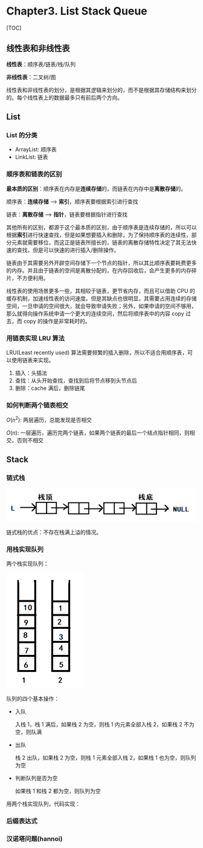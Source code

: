 # Chapter3. List Stack Queue

[TOC]

## 线性表和非线性表

**线性表**：顺序表/链表/栈/队列

**非线性表**：二叉树/图

线性表和非线性表的划分，是根据其逻辑来划分的，而不是根据其存储结构来划分的。每个线性表上的数据最多只有前后两个方向。

## List

### List 的分类

* ArrayList: 顺序表
* LinkList: 链表

### 顺序表和链表的区别

**最本质的区别**：顺序表在内存是**连续存储**的，而链表在内存中是**离散存储**的。

顺序表：**连续存储** —> **索引**，顺序表要根据索引进行查找

链表：**离散存储** —> **指针**，链表要根据指针进行查找

其他所有的区别，都源于这个最本质的区别，由于顺序表是连续存储的，所以可以根据**索引**进行快速查找，但是如果想要插入和删除，为了保持顺序表的连续性，部分元素就需要移位，而这正是链表所擅长的，链表的离散存储特性决定了其无法快速的查找，但是可以快速的进行插入/删除操作。

链表由于其需要另外开辟空间存储下一个节点的指针，所以其比顺序表要耗费更多的内存。并且由于链表的空间是离散分配的，在内存回收后，会产生更多的内存碎片，不方便利用。

线性表的使用场景更多一些，其相较于链表，更节省内存，而且可以借助 CPU 的缓存机制，加速线性表的访问速度。但是其缺点也很明显，其需要占用连续的存储空间，一旦申请的空间很大，就会导致申请失败；另外，如果申请的空间不够用，那么就得向操作系统申请一个更大的连续空间，然后将顺序表中的内容 copy 过去，而 copy 的操作是非常耗时的。

### 用链表实现 LRU 算法

LRU(Least recently used) 算法需要频繁的插入删除，所以不适合用顺序表，可以使用链表来实现。

1. 插入：头插法
2. 查找：从头开始查找，查找到后将节点移到头节点后
3. 删除：cache 满后，删除链尾

### 如何判断两个链表相交

$O(n^2)$: 两层遍历，总能发现是否相交

$O(n)$: 一层遍历，遍历完两个链表，如果两个链表的最后一个结点指针相同，则相交，否则不相交

## Stack

### 链式栈

![链式栈](assets/1564732280936.png)

链式栈的优点：不存在栈满上溢的情况。

### 用栈实现队列

两个栈实现队列：

![两个栈实现队列](assets/1565079298078.png)

队列的四个基本操作：

* 入队

  入栈 1，栈 1 满后，如果栈 2 为空，则栈 1 内元素全部入栈 2，如果栈 2 不为空，则队满

* 出队

  栈 2 出队，如果栈 2 为空，则栈 1 元素全部入栈 2，如果栈 1 也为空，则队列为空

* 判断队列是否为空

  如果栈 1 和栈 2 都为空，则队列为空

用两个栈实现队列，代码实现：



### 后缀表达式



### 汉诺塔问题(hannoi)



## 